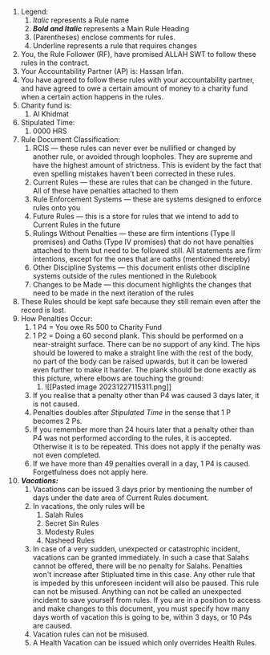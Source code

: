 1. Legend:
    1. *Italic* represents a Rule name
    2. ***Bold and Italic*** represents a Main Rule Heading
    3. (Parentheses) enclose comments for rules.
    4. Underline represents a rule that requires changes
2. You, the Rule Follower (RF), have promised ALLAH SWT to follow these rules in the contract.
3. Your Accountability Partner (AP) is: Hassan Irfan.
4. You have agreed to follow these rules with your accountability partner, and have agreed to owe a certain amount of money to a charity fund when a certain action happens in the rules. 
5. Charity fund is:
    1. Al Khidmat
6. Stipulated Time:
    1. 0000 HRS
7. Rule Document Classification:
    1. RCIS — these rules can never ever be nullified or changed by another rule, or avoided through loopholes. They are supreme and have the highest amount of strictness. This is evident by the fact that even spelling mistakes haven't been corrected in these rules.
    2. Current Rules — these are rules that can be changed in the future. All of these have penalties attached to them
    3. Rule Enforcement Systems — these are systems designed to enforce rules onto you
    4. Future Rules — this is a store for rules that we intend to add to Current Rules in the future
    5. Rulings Without Penalties — these are firm intentions (Type II promises) and Oaths (Type IV promises) that do not have penalties attached to them but need to be followed still. All statements are firm intentions, except for the ones that are oaths (mentioned thereby)
    6. Other Discipline Systems — this document enlists other discipline systems outside of the rules mentioned in the Rulebook
    7. Changes to be Made — this document highlights the changes that need to be made in the next iteration of the rules
8. These Rules should be kept safe because they still remain even after the record is lost.
10. How Penalties Occur:
    1. 1 P4 = You owe Rs 500 to Charity Fund
    3. 1 P2 = Doing a 60 second plank. This should be performed on a near-straight surface. There can be no support of any kind. The hips should be lowered to make a straight line with the rest of the body, no part of the body can be raised upwards, but it can be lowered even further to make it harder. The plank should be done exactly as this picture, where elbows are touching the ground:
	    1. ![[Pasted image 20231227115311.png]]
    5. If you realise that a penalty other than P4 was caused 3 days later, it is not caused.  
    6. Penalties doubles after *Stipulated Time* in the sense that 1 P becomes 2 Ps. 
    7. If you remember more than 24 hours later that a penalty other than P4 was not performed according to the rules, it is accepted. Otherwise it is to be repeated. This does not apply if the penalty was not even completed. 
    9. If we have more than 49 penalties overall in a day, 1 P4 is caused. Forgetfulness does not apply here.
2. ***Vacations:***
    1. Vacations can be issued 3 days prior by mentioning the number of days under the date area of Current Rules document.
    2. In vacations, the only rules will be
        1. Salah Rules
        2. Secret Sin Rules
        3. Modesty Rules
        4. Nasheed Rules
    3. In case of a very sudden, unexpected or catastrophic incident, vacations can be granted immediately. In such a case that Salahs cannot be offered, there will be no penalty for Salahs. Penalties won't increase after Stipluated time in this case. Any other rule that is impeded by this unforeseen incident will also be paused. This rule can not be misused. Anything can not be called an unexpected incident to save yourself from rules. If you are in a position to access and make changes to this document, you must specify how many days worth of vacation this is going to be, within 3 days, or 10 P4s are caused.
    4. Vacation rules can not be misused. 
    5. A Health Vacation can be issued which only overrides Health Rules.

